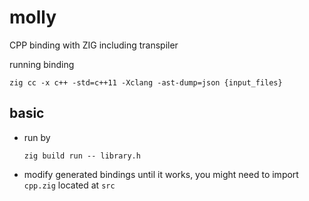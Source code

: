 # molly
CPP binding with ZIG including transpiler

running binding

```
zig cc -x c++ -std=c++11 -Xclang -ast-dump=json {input_files}
```

## basic

- run by 
    ```
    zig build run -- library.h
    ```
- modify generated bindings until it works, you might need to import `cpp.zig` located at `src`
